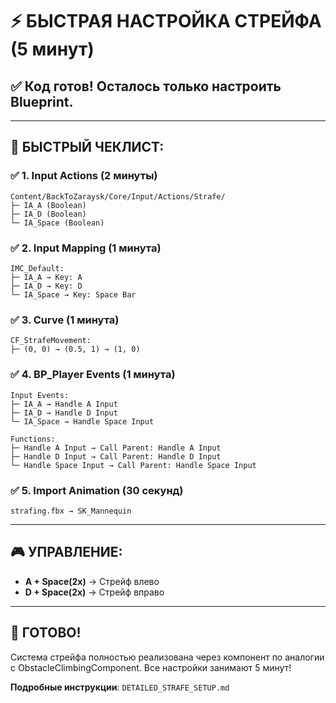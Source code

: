 # ⚡ БЫСТРАЯ НАСТРОЙКА СТРЕЙФА (5 минут)

## ✅ Код готов! Осталось только настроить Blueprint.

---

## 🎯 **БЫСТРЫЙ ЧЕКЛИСТ:**

### ✅ **1. Input Actions** (2 минуты)
```
Content/BackToZaraysk/Core/Input/Actions/Strafe/
├─ IA_A (Boolean)
├─ IA_D (Boolean)
└─ IA_Space (Boolean)
```

### ✅ **2. Input Mapping** (1 минута)
```
IMC_Default:
├─ IA_A → Key: A
├─ IA_D → Key: D
└─ IA_Space → Key: Space Bar
```

### ✅ **3. Curve** (1 минута)
```
CF_StrafeMovement:
├─ (0, 0) → (0.5, 1) → (1, 0)
```

### ✅ **4. BP_Player Events** (1 минута)
```
Input Events:
├─ IA_A → Handle A Input
├─ IA_D → Handle D Input
└─ IA_Space → Handle Space Input

Functions:
├─ Handle A Input → Call Parent: Handle A Input
├─ Handle D Input → Call Parent: Handle D Input
└─ Handle Space Input → Call Parent: Handle Space Input
```

### ✅ **5. Import Animation** (30 секунд)
```
strafing.fbx → SK_Mannequin
```

---

## 🎮 **УПРАВЛЕНИЕ:**
- **A + Space(2x)** → Стрейф влево
- **D + Space(2x)** → Стрейф вправо

---

## 🚀 **ГОТОВО!**

Система стрейфа полностью реализована через компонент по аналогии с ObstacleClimbingComponent. Все настройки занимают 5 минут!

**Подробные инструкции**: `DETAILED_STRAFE_SETUP.md`


